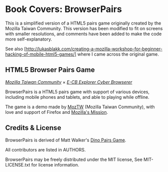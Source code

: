 Book Covers: BrowserPairs
============
This is a simplified version of a HTML5 pairs game originally created
by the Mozilla Taiwan Community. This version has been modified to fit on
screens with smaller resolutions, and comments have been added to make
the code more self-explanatory.

See also [http://lukasblakk.com/creating-a-mozilla-workshop-for-beginner-hacking-of-mobile-html5-games/] 
where I came across the original game.


HTML5 Browser Pairs Game
--------------------------------------------------------------------------

_[Mozilla Taiwan Community](http://moztw.org)_ × _[E-CB Explorer Cyber Browserer](http://blog.yam.com/ECBp/article/44076465)_


BrowserPairs is a HTML5 pairs game with support of various devices,
including mobile phones and tablets, and able to playing while offline.


The game is a demo made by [MozTW](http://moztw.org) (Mozilla Taiwan Community),
with love and support of Firefox and [Mozilla's Mission](http://www.mozilla.org/about/mission.html).



Credits & License
-----------------

BrowserPairs is derived of Matt Walker's [Dino Pairs Game](https://github.com/zammer/Dino_Pairs).

All contributors are listed in AUTHORS.


BrowserPairs may be freely distributed under the MIT license, See MIT-LICENSE.txt for license information.
